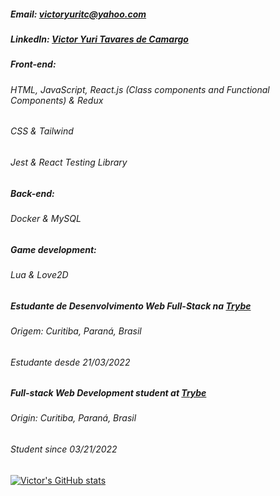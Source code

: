 ##### Email: victoryuritc@yahoo.com
##### LinkedIn: [Victor Yuri Tavares de Camargo](https://www.linkedin.com/in/victor-yuri-tavares-de-camargo/)

##### Front-end:
###### HTML, JavaScript, React.js (Class components and Functional Components) & Redux
###### CSS & Tailwind
###### Jest & React Testing Library

##### Back-end:
###### Docker & MySQL

##### Game development:
###### Lua & Love2D

##### Estudante de Desenvolvimento Web Full-Stack na [Trybe](https://github.com/tryber)
###### Origem: Curitiba, Paraná, Brasil
###### Estudante desde 21/03/2022

##### Full-stack Web Development student at [Trybe](https://github.com/tryber)
###### Origin: Curitiba, Paraná, Brasil
###### Student since 03/21/2022

[![Victor's GitHub stats](https://github-readme-stats.vercel.app/api?username=VictorYuriTC)](https://github.com/anuraghazra/github-readme-stats)


<!--
**VictorYuriTC/VictorYuriTC** is a ✨ _special_ ✨ repository because its `README.md` (this file) appears on your GitHub profile.

Here are some ideas to get you started:

- 🔭 I’m currently working on ...
- 🌱 I’m currently learning ...
- 👯 I’m looking to collaborate on ...
- 🤔 I’m looking for help with ...
- 💬 Ask me about ...
- 📫 How to reach me: ...
- 😄 Pronouns: ...
- ⚡ Fun fact: ...
-->
